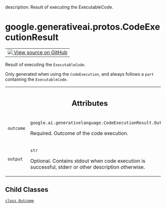 description: Result of executing the ExecutableCode.

<div itemscope itemtype="http://developers.google.com/ReferenceObject">
<meta itemprop="name" content="google.generativeai.protos.CodeExecutionResult" />
<meta itemprop="path" content="Stable" />
<meta itemprop="property" content="Outcome"/>
</div>

# google.generativeai.protos.CodeExecutionResult

<!-- Insert buttons and diff -->

<table class="tfo-notebook-buttons tfo-api nocontent">
<td>
  <a target="_blank" href="https://github.com/googleapis/google-cloud-python/tree/main/packages/google-ai-generativelanguage/google/ai/generativelanguage_v1beta/types/content.py#L297-L342">
    <img src="https://www.tensorflow.org/images/GitHub-Mark-32px.png" />
    View source on GitHub
  </a>
</td>
</table>



Result of executing the ``ExecutableCode``.

<!-- Placeholder for "Used in" -->

Only generated when using the ``CodeExecution``, and always follows
a ``part`` containing the ``ExecutableCode``.



<!-- Tabular view -->
 <table class="responsive fixed orange">
<colgroup><col width="214px"><col></colgroup>
<tr><th colspan="2"><h2 class="add-link">Attributes</h2></th></tr>

<tr>
<td>

`outcome`<a id="outcome"></a>

</td>
<td>

`google.ai.generativelanguage.CodeExecutionResult.Outcome`

Required. Outcome of the code execution.

</td>
</tr><tr>
<td>

`output`<a id="output"></a>

</td>
<td>

`str`

Optional. Contains stdout when code execution
is successful, stderr or other description
otherwise.

</td>
</tr>
</table>



## Child Classes
[`class Outcome`](../../../google/generativeai/protos/CodeExecutionResult/Outcome.md)

